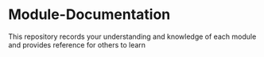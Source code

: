 # Module-Documentation
This repository records your understanding and knowledge of each module and provides reference for others to learn
